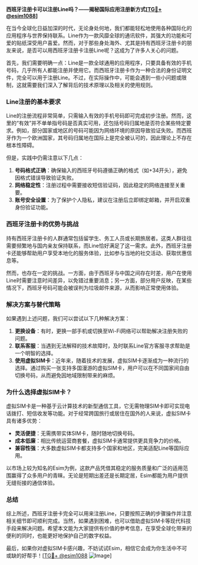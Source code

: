 **西班牙注册卡可以注册Line吗？——揭秘国际应用注册新方式[[TG💪+ @esim1088](https://t.me/s/esim1088)]**

在当今全球化日益加深的时代，无论身处何地，我们都能轻松地使用各种国际化的应用程序与世界保持联系。Line作为一款风靡全球的通讯软件，其强大的功能和可爱的贴纸深受用户喜爱。然而，对于那些身处海外、尤其是持有西班牙注册卡的朋友来说，是否可以用西班牙注册卡注册Line呢？这成为了许多人关心的问题。

首先，我们需要明确一点：Line是一款全球通用的应用程序，只要具备有效的手机号码，几乎所有人都能注册并使用它。而西班牙注册卡作为一种合法的身份证明文件，完全可以用于注册Line。不过，在实际操作中，可能会遇到一些小问题或限制，这就需要我们深入了解背后的技术原理以及相关的使用规则。

### Line注册的基本要求

Line的注册流程非常简单，只需输入有效的手机号码即可完成初步注册。然而，这里的“有效”并不单单指号码是否真实可用，还包括号码归属地是否符合某些特定要求。例如，部分国家或地区的号码可能因为网络环境的原因导致验证失败。而西班牙作为一个欧洲国家，其号码归属地在国际上是完全被认可的，因此理论上不存在根本性障碍。

但是，实践中仍需注意以下几点：

1. **号码格式正确**：确保输入的西班牙号码遵循正确的格式（如+34开头），避免因格式错误导致验证失败。
2. **网络稳定性**：注册过程中需要接收短信验证码，因此稳定的网络连接至关重要。
3. **账号安全设置**：为了保护个人隐私，建议在注册后立即绑定邮箱，并开启双重身份验证功能。

### 西班牙注册卡的优势与挑战

持有西班牙注册卡的人群通常包括留学生、务工人员或长期旅居者。这类人群往往需要频繁地与国内亲友保持联系，而Line恰好满足了这一需求。此外，西班牙注册卡还能够帮助用户享受本地化的服务体验，比如参与当地的社交活动、获取优惠信息等。

然而，也存在一定的挑战。一方面，由于西班牙与中国之间存在时差，用户在使用Line时需要注意时间差异，以免错过重要消息；另一方面，部分用户反映，在某些情况下，西班牙号码可能会被误判为垃圾邮件来源，从而影响正常使用体验。

### 解决方案与替代策略

如果遇到上述问题，我们可以尝试以下几种解决方案：

1. **更换设备**：有时，更换一部手机或切换至Wi-Fi网络可以帮助解决注册失败的问题。
2. **联系客服**：当遇到无法解释的技术故障时，及时联系Line官方客服寻求帮助是一个明智的选择。
3. **使用虚拟SIM卡**：近年来，随着技术的发展，虚拟SIM卡逐渐成为一种流行的选择。通过购买一张支持多国漫游的虚拟SIM卡，用户可以在不同国家间自由切换号码，从而避免因地域限制带来的麻烦。

### 为什么选择虚拟SIM卡？

虚拟SIM卡是一种基于云计算技术的新型通信工具，它无需物理SIM卡即可实现电话拨打、短信收发等功能。对于经常跨国旅行或居住在国外的人来说，虚拟SIM卡具有诸多优势：

- **灵活便捷**：无需携带实体SIM卡，随时随地切换号码。
- **成本低廉**：相比传统运营商套餐，虚拟SIM卡通常提供更具竞争力的价格。
- **兼容性强**：大多数虚拟SIM卡都支持多个国家和地区，完美适配Line等国际应用。

以市场上较为知名的Esim为例，这款产品凭借其稳定的服务质量和广泛的适用范围赢得了众多用户的青睐。无论是短期出差还是长期定居，Esim都能为用户提供无缝衔接的通信体验。

### 总结

综上所述，西班牙注册卡完全可以用来注册Line，只要按照正确的步骤操作并注意相关细节即可顺利完成。当然，如果遇到困难，也可以借助虚拟SIM卡等现代科技手段来解决问题。希望本文能为大家提供有价值的参考信息，在享受全球化带来的便利的同时，也能更好地保护自己的数字权益。

最后，如果你对虚拟SIM卡感兴趣，不妨试试Esim，相信它会成为你生活中不可或缺的好帮手！[[TG💪+ @esim1088](https://t.me/s/esim1088) ![Image](https://i.postimg.cc/4NQfJmqS/Snipaste-2025-05-13-00-14-12.png)]